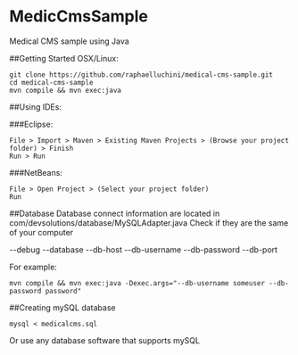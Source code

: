 # MedicCmsSample
Medical CMS sample using Java

##Getting Started OSX/Linux:
```
git clone https://github.com/raphaelluchini/medical-cms-sample.git
cd medical-cms-sample
mvn compile && mvn exec:java
```
##Using IDEs:

###Eclipse:
```
File > Import > Maven > Existing Maven Projects > (Browse your project folder) > Finish
Run > Run
```

###NetBeans:
```
File > Open Project > (Select your project folder)
Run
```

##Database
Database connect information are located in com/devsolutions/database/MySQLAdapter.java
Check if they are the same of your computer

--debug
--database
--db-host
--db-username
--db-password
--db-port

For example:
```
mvn compile && mvn exec:java -Dexec.args="--db-username someuser --db-password password"
```

##Creating mySQL database
```
mysql < medicalcms.sql
```
Or use any database software that supports mySQL